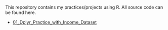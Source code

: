 This repository contains my practices/projects using R. All source code can be found here.

* [01_Dplyr_Practice_with_Income_Dataset](https://rpubs.com/sohlijing/dplyr_practice01)
